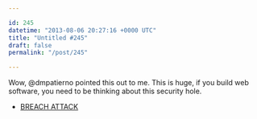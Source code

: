 ```yaml
---

id: 245
datetime: "2013-08-06 20:27:16 +0000 UTC"
title: "Untitled #245"
draft: false
permalink: "/post/245"

---
```


Wow, @dmpatierno pointed this out to me. This is huge, if you build web software, you need to be thinking about this security hole. 

 
 * [BREACH ATTACK](http://breachattack.com/)


